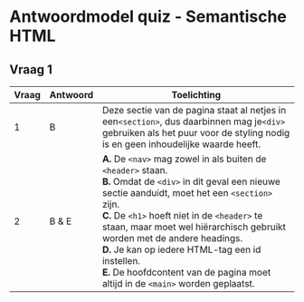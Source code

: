 # Antwoordmodel quiz - Semantische HTML

## Vraag 1

| Vraag | Antwoord | Toelichting                                                                                                                                                                                                                                                                                                                                                                                                                                |
|-------|----------|--------------------------------------------------------------------------------------------------------------------------------------------------------------------------------------------------------------------------------------------------------------------------------------------------------------------------------------------------------------------------------------------------------------------------------------------|
| 1     | B        | Deze sectie van de pagina staat al netjes in een`<section>`, dus daarbinnen mag je`<div>` gebruiken als het puur voor de styling nodig is en geen inhoudelijke waarde heeft.                                                                                                                                                                                                                                                               |
| 2     | B & E    | **A.** De `<nav>` mag zowel in als buiten de `<header>` staan. <br>**B.** Omdat de `<div>` in dit geval een nieuwe sectie aanduidt, moet het een `<section>` zijn.<br>**C.** De `<h1>` hoeft niet in de `<header>` te staan, maar moet wel hiërarchisch gebruikt worden met de andere headings.<br>**D.** Je kan op iedere HTML-tag een id instellen.<br>**E.** De hoofdcontent van de pagina moet altijd in de `<main>` worden geplaatst. |

